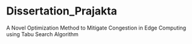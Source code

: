 # Dissertation_Prajakta
A Novel Optimization Method to Mitigate Congestion in Edge Computing using Tabu Search Algorithm
